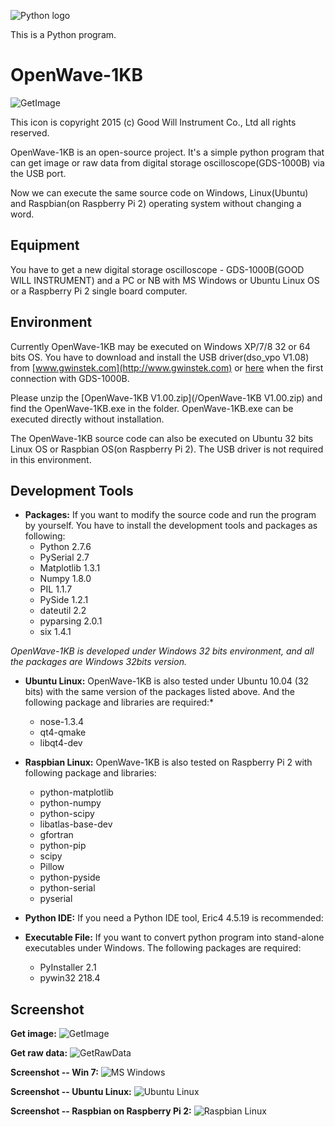 ![Python logo](/image/python-logo.png)

This is a Python program.




OpenWave-1KB
============
![GetImage](/image/OpenWave256x256.jpg)

This icon is copyright 2015 (c) Good Will Instrument Co., Ltd all rights reserved.




OpenWave-1KB is an open-source project. It's a simple python program that can get image or raw data from digital storage oscilloscope(GDS-1000B) via the USB port.  

Now we can execute the same source code on Windows, Linux(Ubuntu) and Raspbian(on Raspberry Pi 2) operating system without changing a word.


Equipment
------------
You have to get a new digital storage oscilloscope - GDS-1000B(GOOD WILL INSTRUMENT) and a PC or NB with MS Windows or Ubuntu Linux OS or a Raspberry Pi 2 single board computer.




Environment
------------
Currently OpenWave-1KB may be executed on Windows XP/7/8 32 or 64 bits OS. You have to download and install the USB driver(dso_vpo V1.08) from [www.gwinstek.com](http://www.gwinstek.com) or [here](/dso_vpo_v108.zip) when the first connection with GDS-1000B. 

Please unzip the [OpenWave-1KB V1.00.zip](/OpenWave-1KB V1.00.zip) and find the OpenWave-1KB.exe in the folder. OpenWave-1KB.exe can be executed directly without installation.

The OpenWave-1KB source code can also be executed on Ubuntu 32 bits Linux OS or Raspbian OS(on Raspberry Pi 2). The USB driver is not required in this environment.


Development Tools
------------
- **Packages:**
   If you want to modify the source code and run the program by yourself. You have to install the development tools and packages as following:
   * Python 2.7.6
   * PySerial 2.7
   * Matplotlib 1.3.1
   * Numpy 1.8.0
   * PIL 1.1.7
   * PySide 1.2.1
   * dateutil 2.2
   * pyparsing 2.0.1
   * six 1.4.1

 *OpenWave-1KB is developed under Windows 32 bits environment, and all the packages are Windows 32bits version.*
 
- **Ubuntu Linux:**
   OpenWave-1KB is also tested under Ubuntu 10.04 (32 bits) with the same version of the packages listed above.  And the following package and libraries are required:*
   * nose-1.3.4
   * qt4-qmake
   * libqt4-dev

- **Raspbian Linux:**
   OpenWave-1KB is also tested on Raspberry Pi 2 with following package and libraries:
   * python-matplotlib
   * python-numpy
   * python-scipy
   * libatlas-base-dev
   * gfortran
   * python-pip
   * scipy
   * Pillow
   * python-pyside
   * python-serial
   * pyserial


- **Python IDE:**
   If you need a Python IDE tool, Eric4 4.5.19  is recommended:


- **Executable File:**
   If you want to convert python program into stand-alone executables under Windows. The following packages are required:
   * PyInstaller 2.1
   * pywin32 218.4



   
Screenshot
------------
**Get image:**
![GetImage](/image/pic1.png)


**Get raw data:**
![GetRawData](/image/pic2.png)


**Screenshot -- Win 7:**
![MS Windows](/image/Win7_Screenshot.png)


**Screenshot -- Ubuntu Linux:**
![Ubuntu Linux](/image/Ubuntu1004_Screenshot.png)


**Screenshot -- Raspbian on Raspberry Pi 2:**
![Raspbian Linux](/image/Raspbian_Screenshot.png)

